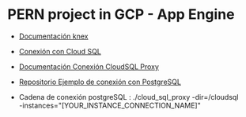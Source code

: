 # PERN project in GCP - App Engine 

- [Documentación knex](https://www.npmjs.com/package/knex)
- [Conexión con Cloud SQL](https://cloud.google.com/sql/docs/postgres/connect-app-engine-standard?hl=es-419#public-ip-default_1)
- [Documentación Conexión CloudSQL Proxy ](https://cloud.google.com/sql/docs/postgres/connect-app-engine-standard?hl=es-419#public-ip-default_1)
- [Repositorio Ejemplo de conexión con PostgreSQL](https://github.com/GoogleCloudPlatform/nodejs-docs-samples/blob/master/cloud-sql/postgres/knex/server.js)


- Cadena de conexión postgreSQL : ./cloud_sql_proxy -dir=/cloudsql \
                  -instances="[YOUR_INSTANCE_CONNECTION_NAME]"

